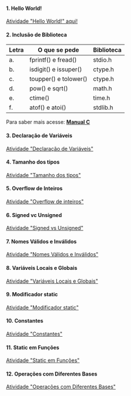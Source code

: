 #### 1. Hello World!

[Atividade "Hello World!" aqui!](Hello_world.c)

#### 2. Inclusão de Biblioteca


| Letra | O que se pede         | Biblioteca |
| ----- | --------------------- | ---------- |
| a.    | fprintf() e fread()   | stdio.h    |
| b.    | isdigit() e issuper() | ctype.h    |
| c.    | toupper() e tolower() | ctype.h    |
| d.    | pow() e sqrt()        | math.h     |
| e.    | ctime()               | time.h     |
| f.    | atof() e atoi()       | stdlib.h   |

Para saber mais acesse:
**[Manual C](https://petbcc.ufscar.br/sobre/)**

#### 3. Declaração de Variáveis

[Atividade "Declaração de Variáveis"](Var_Types.c)

#### 4. Tamanho dos tipos

[Atividade "Tamanho dos tipos"](Var_Types_Size.c)

#### 5. Overflow de Inteiros

[Atividade "Overflow de inteiros"](overflow.c)

#### 6. Signed vc Unsigned

[Atividade "Signed vs Unsigned"](sig_unsig.c)

#### 7. Nomes Válidos e Inválidos

[Atividade "Nomes Válidos e Inválidos"](Nomes.c)

#### 8. Variáveis Locais e Globais

[Atividade "Variáveis Locais e Globais"](Var_globalxlocal.c)

#### 9. Modificador static

[Atividade "Modificador static"](static.c)

#### 10. Constantes

[Atividade "Constantes"](PI.c)

#### 11. Static em Funções

[Atividade "Static em Funções"](static_func.c)

#### 12. Operações com Diferentes Bases

[Atividade "Operações com Diferentes Bases"](soma_sub.c)